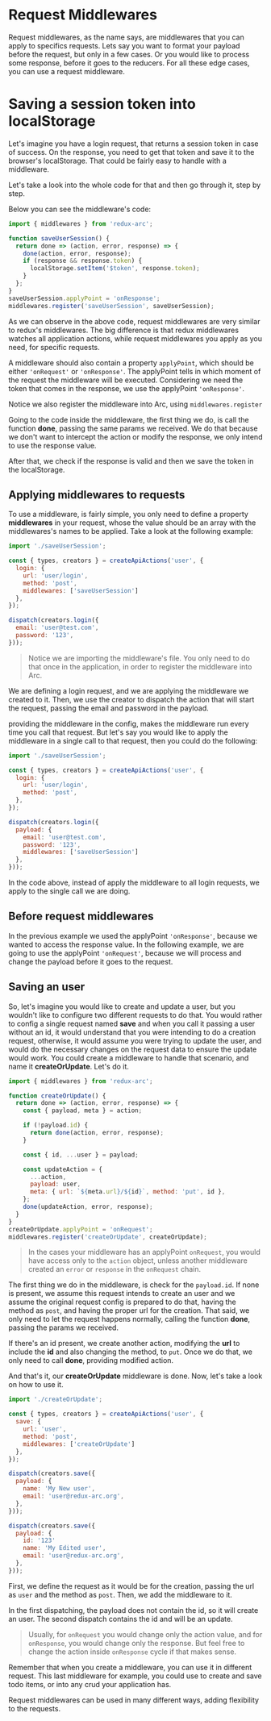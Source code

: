 # Request Middlewares
Request middlewares, as the name says, are middlewares that you can apply to specifics requests. Lets say you want to format your payload before the request, but only in a few cases. Or you would like to process some response, before it goes to the reducers. For all these edge cases, you can use a request middleware.

# Saving a session token into localStorage
Let's imagine you have a login request, that returns a session token in case of success. On the response, you need to get that token and save it to the browser's localStorage. That could be fairly easy to handle with a middleware.

Let's take a look into the whole code for that and then go through it, step by step.

Below you can see the middleware's code:

```js
import { middlewares } from 'redux-arc';

function saveUserSession() {
  return done => (action, error, response) => {
    done(action, error, response);
    if (response && response.token) {
      localStorage.setItem('$token', response.token);
    }
  };
}
saveUserSession.applyPoint = 'onResponse';
middlewares.register('saveUserSession', saveUserSession);
```

As we can observe in the above code, request middlewares are very similar to redux's middlewares. The big difference is that redux middlewares watches all application actions, while request middlewares you apply as you need, for specific requests.

A middleware should also contain a property `applyPoint`, which should be either `'onRequest'` or `'onResponse'`. The applyPoint tells in which moment of the request the middleware will be executed. Considering we need the token that comes in the response, we use the applyPoint `'onResponse'`.

Notice we also register the middleware into Arc, using `middlewares.register`

Going to the code inside the middleware, the first thing we do, is call the function **done**, passing the same params we received. We do that because we don't want to intercept the action or modify the response, we only intend to use the response value.

After that, we check if the response is valid and then we save the token in the localStorage.


## Applying middlewares to requests
To use a middleware, is fairly simple, you only need to define a property **middlewares** in your request, whose the value should be an array with the middlewares's names to be applied. Take a look at the following example:


```js
import './saveUserSession';

const { types, creators } = createApiActions('user', {
  login: {
    url: 'user/login',
    method: 'post',
    middlewares: ['saveUserSession']
  },
});

dispatch(creators.login({
  email: 'user@test.com',
  password: '123',
}));
```

> Notice we are importing the middleware's file. You only need to do that once in the application, in order to register the middleware into Arc.

We are defining a login request, and we are applying the middleware we created to it. Then, we use the creator to dispatch the action that will start the request, passing the email and password in the payload.

providing the middleware in the config, makes the middleware run every time you call that request. But let's say you would like to apply the middleware in a single call to that request, then you could do the following:

```js
import './saveUserSession';

const { types, creators } = createApiActions('user', {
  login: {
    url: 'user/login',
    method: 'post',
  },
});

dispatch(creators.login({
  payload: {
    email: 'user@test.com',
    password: '123',
    middlewares: ['saveUserSession']
  },
}));
```

In the code above, instead of apply the middleware to all login requests, we apply to the single call we are doing.

## Before request middlewares
In the previous example we used the applyPoint `'onResponse'`, because we wanted to access the response value. In the following example, we are going to use the applyPoint `'onRequest'`, because we will process and change the payload before it goes to the request.


## Saving an user
So, let's imagine you would like to create and update a user, but you wouldn't like to configure two different requests to do that. You would rather to config a single request named **save** and when you call it passing a user without an id, it would understand that you were intending to do a creation request, otherwise, it would assume you were trying to update the user, and would do the necessary changes on the request data to ensure the update would work. You could create a middleware to handle that scenario, and name it **createOrUpdate**. Let's do it.


```js
import { middlewares } from 'redux-arc';

function createOrUpdate() {
  return done => (action, error, response) => {
    const { payload, meta } = action;

    if (!payload.id) {
      return done(action, error, response);
    }

    const { id, ...user } = payload;

    const updateAction = {
      ...action,
      payload: user,
      meta: { url: `${meta.url}/${id}`, method: 'put', id },
    };
    done(updateAction, error, response);
  }
}
createOrUpdate.applyPoint = 'onRequest';
middlewares.register('createOrUpdate', createOrUpdate);
```

> In the cases your middleware has an applyPoint `onRequest`, you would have access only to the `action` object, unless another middleware created an  `error` or `response` in the `onRequest` chain.

The first thing we do in the middleware, is check for the `payload.id`. If none is present, we assume this request intends to create an user and we assume the original request config is prepared to do that, having the method as `post`, and having the proper url for the creation. That said, we only need to let the request happens normally, calling the function **done**, passing the params we received.

If there's an id present, we create another action, modifying the **url** to include the **id** and also changing the method, to `put`. Once we do that, we only need to call **done**, providing modified action.

And that's it, our **createOrUpdate** middleware is done. Now, let's take a look on how to use it.

```js
import './createOrUpdate';

const { types, creators } = createApiActions('user', {
  save: {
    url: 'user',
    method: 'post',
    middlewares: ['createOrUpdate']
  },
});

dispatch(creators.save({
  payload: {
    name: 'My New user',
    email: 'user@redux-arc.org',
  },
}));

dispatch(creators.save({
  payload: {
    id: '123'
    name: 'My Edited user',
    email: 'user@redux-arc.org',
  },
}));
```

First, we define the request as it would be for the creation, passing the url as `user` and the method as `post`. Then, we add the middleware to it.

In the first dispatching, the payload does not contain the id, so it will create an user. The second dispatch contains the id and will be an update.

> Usually, for `onRequest` you would change only the action value, and for `onResponse`, you would change only the response. But feel free to change the action inside  `onResponse` cycle if that makes sense.

Remember that when you create a middleware, you can use it in different request. This last middleware for example, you could use to create and save todo items, or into any crud your application has.

Request middlewares can be used in many different ways, adding flexibility to the requests.
